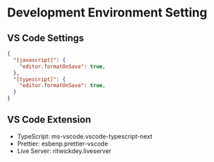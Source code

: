 # Development Environment Setting

## VS Code Settings

```json
{
  "[javascript]": {
    "editor.formatOnSave": true,
  },
  "[typescript]": {
    "editor.formatOnSave": true,
  }
}
```

## VS Code Extension
* TypeScript: ms-vscode.vscode-typescript-next
* Prettier: esbenp.prettier-vscode
* Live Server: ritwickdey.liveserver
